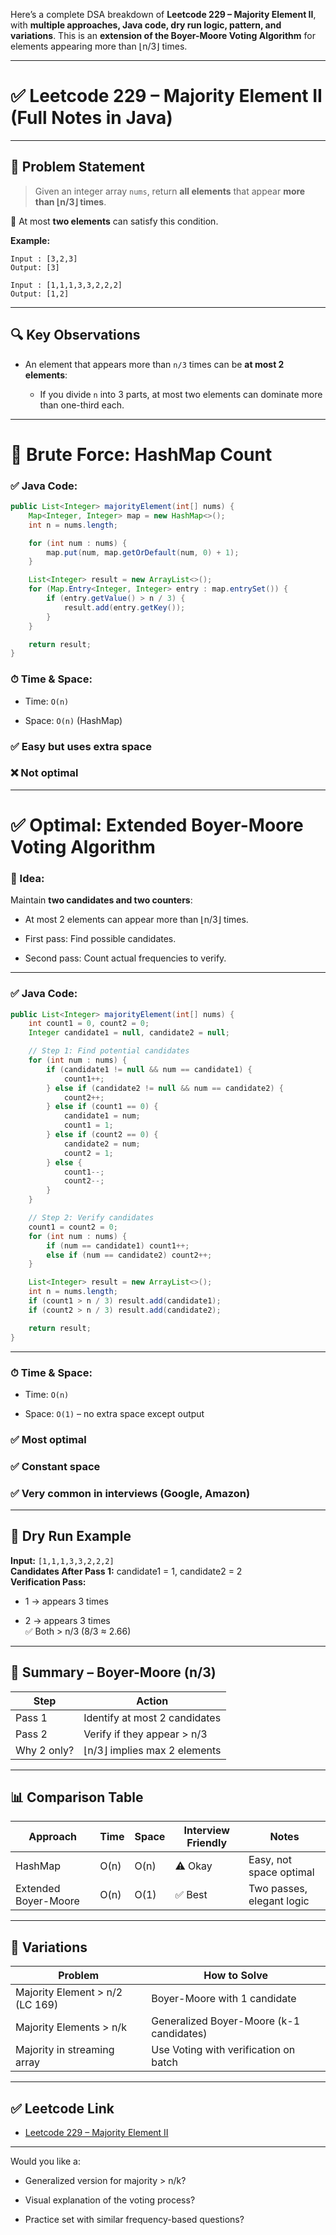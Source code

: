 Here’s a complete DSA breakdown of **Leetcode 229 – Majority Element II**, with **multiple approaches, Java code, dry run logic, pattern, and variations**. This is an **extension of the Boyer-Moore Voting Algorithm** for elements appearing more than ⌊n/3⌋ times.

---

# ✅ Leetcode 229 – Majority Element II (Full Notes in Java)

---

## 🔹 Problem Statement

> Given an integer array `nums`, return **all elements** that appear **more than ⌊n/3⌋ times**.

📌 At most **two elements** can satisfy this condition.

**Example:**

```text
Input : [3,2,3]  
Output: [3]

Input : [1,1,1,3,3,2,2,2]  
Output: [1,2]
```

---

## 🔍 Key Observations

- An element that appears more than `n/3` times can be **at most 2 elements**:
    
    - If you divide `n` into 3 parts, at most two elements can dominate more than one-third each.
        

---

# 🔻 Brute Force: HashMap Count

### ✅ Java Code:

```java
public List<Integer> majorityElement(int[] nums) {
    Map<Integer, Integer> map = new HashMap<>();
    int n = nums.length;

    for (int num : nums) {
        map.put(num, map.getOrDefault(num, 0) + 1);
    }

    List<Integer> result = new ArrayList<>();
    for (Map.Entry<Integer, Integer> entry : map.entrySet()) {
        if (entry.getValue() > n / 3) {
            result.add(entry.getKey());
        }
    }

    return result;
}
```

### ⏱ Time & Space:

- Time: `O(n)`
    
- Space: `O(n)` (HashMap)
    

### ✅ Easy but uses extra space

### ❌ Not optimal

---

# ✅ Optimal: Extended Boyer-Moore Voting Algorithm

### 🔸 Idea:

Maintain **two candidates and two counters**:

- At most 2 elements can appear more than ⌊n/3⌋ times.
    
- First pass: Find possible candidates.
    
- Second pass: Count actual frequencies to verify.
    

---

### ✅ Java Code:

```java
public List<Integer> majorityElement(int[] nums) {
    int count1 = 0, count2 = 0;
    Integer candidate1 = null, candidate2 = null;

    // Step 1: Find potential candidates
    for (int num : nums) {
        if (candidate1 != null && num == candidate1) {
            count1++;
        } else if (candidate2 != null && num == candidate2) {
            count2++;
        } else if (count1 == 0) {
            candidate1 = num;
            count1 = 1;
        } else if (count2 == 0) {
            candidate2 = num;
            count2 = 1;
        } else {
            count1--;
            count2--;
        }
    }

    // Step 2: Verify candidates
    count1 = count2 = 0;
    for (int num : nums) {
        if (num == candidate1) count1++;
        else if (num == candidate2) count2++;
    }

    List<Integer> result = new ArrayList<>();
    int n = nums.length;
    if (count1 > n / 3) result.add(candidate1);
    if (count2 > n / 3) result.add(candidate2);

    return result;
}
```

---

### ⏱ Time & Space:

- Time: `O(n)`
    
- Space: `O(1)` – no extra space except output
    

### ✅ Most optimal

### ✅ Constant space

### ✅ Very common in interviews (Google, Amazon)

---

## 🔁 Dry Run Example

**Input:** `[1,1,1,3,3,2,2,2]`  
**Candidates After Pass 1:** candidate1 = 1, candidate2 = 2  
**Verification Pass:**

- 1 → appears 3 times
    
- 2 → appears 3 times  
    ✅ Both > n/3 (8/3 ≈ 2.66)
    

---

## 🧠 Summary – Boyer-Moore (n/3)

|Step|Action|
|---|---|
|Pass 1|Identify at most 2 candidates|
|Pass 2|Verify if they appear > n/3|
|Why 2 only?|⌊n/3⌋ implies max 2 elements|

---

## 📊 Comparison Table

|Approach|Time|Space|Interview Friendly|Notes|
|---|---|---|---|---|
|HashMap|O(n)|O(n)|⚠️ Okay|Easy, not space optimal|
|Extended Boyer-Moore|O(n)|O(1)|✅ Best|Two passes, elegant logic|

---

## 🧩 Variations

|Problem|How to Solve|
|---|---|
|Majority Element > n/2 (LC 169)|Boyer-Moore with 1 candidate|
|Majority Elements > n/k|Generalized Boyer-Moore (k-1 candidates)|
|Majority in streaming array|Use Voting with verification on batch|

---

## ✅ Leetcode Link

- [Leetcode 229 – Majority Element II](https://leetcode.com/problems/majority-element-ii/)
    

---

Would you like a:

- Generalized version for majority > n/k?
    
- Visual explanation of the voting process?
    
- Practice set with similar frequency-based questions?